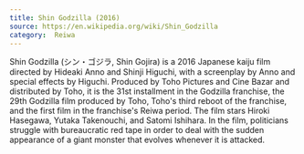 ```yaml
---
title: Shin Godzilla (2016)
source: https://en.wikipedia.org/wiki/Shin_Godzilla
category:  Reiwa
---
```


Shin Godzilla (シン・ゴジラ, Shin Gojira) is a 2016 Japanese kaiju film directed by Hideaki Anno and Shinji Higuchi, with a screenplay by Anno and special effects by Higuchi. Produced by Toho Pictures and Cine Bazar and distributed by Toho, it is the 31st installment in the Godzilla franchise, the 29th Godzilla film produced by Toho, Toho's third reboot of the franchise, and the first film in the franchise's Reiwa period. The film stars Hiroki Hasegawa, Yutaka Takenouchi, and Satomi Ishihara. In the film, politicians struggle with bureaucratic red tape in order to deal with the sudden appearance of a giant monster that evolves whenever it is attacked.
